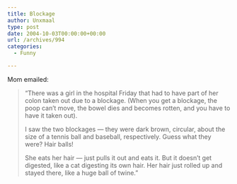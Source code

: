 ```yaml
---
title: Blockage
author: Unxmaal
type: post
date: 2004-10-03T00:00:00+00:00
url: /archives/994
categories:
  - Funny

---
```

Mom emailed: 

> &#8220;There was a girl in the hospital Friday that had to have part of her colon taken out due to a blockage. (When you get a blockage, the poop can&#8217;t move, the bowel dies and becomes rotten, and you have to have it taken out). 
> 
> I saw the two blockages &#8212; they were dark brown, circular, about the size of a tennis ball and baseball, respectively. Guess what they were? Hair balls!
> 
> She eats her hair &#8212; just pulls it out and eats it. But it doesn&#8217;t get digested, like a cat digesting its own hair. Her hair just rolled up and stayed there, like a huge ball of twine.&#8221;